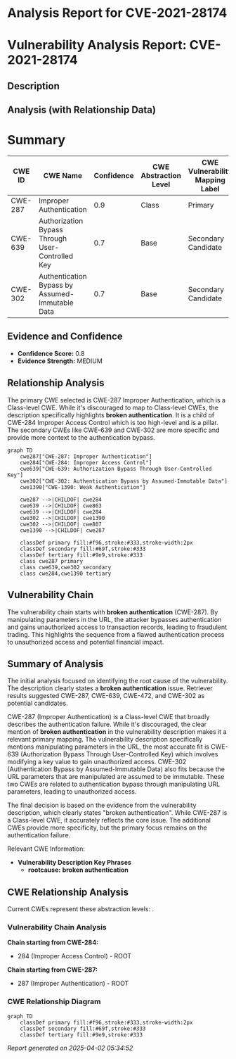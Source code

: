 # Analysis Report for CVE-2021-28174

# Vulnerability Analysis Report: CVE-2021-28174

## Description



## Analysis (with Relationship Data)

# Summary
| CWE ID | CWE Name | Confidence | CWE Abstraction Level | CWE Vulnerability Mapping Label | CWE-Vulnerability Mapping Notes |
|---|---|---|---|---|---|
| CWE-287 | Improper Authentication | 0.9 | Class | Primary | Discouraged |
| CWE-639 | Authorization Bypass Through User-Controlled Key | 0.7 | Base | Secondary Candidate | Allowed |
| CWE-302 | Authentication Bypass by Assumed-Immutable Data | 0.7 | Base | Secondary Candidate | Allowed |

## Evidence and Confidence

*   **Confidence Score:** 0.8
*   **Evidence Strength:** MEDIUM

## Relationship Analysis
The primary CWE selected is CWE-287 Improper Authentication, which is a Class-level CWE. While it's discouraged to map to Class-level CWEs, the description specifically highlights **broken authentication**. It is a child of CWE-284 Improper Access Control which is too high-level and is a pillar. The secondary CWEs like CWE-639 and CWE-302 are more specific and provide more context to the authentication bypass.

```mermaid
graph TD
    cwe287["CWE-287: Improper Authentication"]
    cwe284["CWE-284: Improper Access Control"]
    cwe639["CWE-639: Authorization Bypass Through User-Controlled Key"]
    cwe302["CWE-302: Authentication Bypass by Assumed-Immutable Data"]
    cwe1390["CWE-1390: Weak Authentication"]

    cwe287 -->|CHILDOF| cwe284
    cwe639 -->|CHILDOF| cwe863
    cwe639 -->|CHILDOF| cwe284
    cwe302 -->|CHILDOF| cwe1390
    cwe302 -->|CHILDOF| cwe807
    cwe1390 -->|CHILDOF| cwe287

    classDef primary fill:#f96,stroke:#333,stroke-width:2px
    classDef secondary fill:#69f,stroke:#333
    classDef tertiary fill:#9e9,stroke:#333
    class cwe287 primary
    class cwe639,cwe302 secondary
    class cwe284,cwe1390 tertiary
```

## Vulnerability Chain
The vulnerability chain starts with **broken authentication** (CWE-287). By manipulating parameters in the URL, the attacker bypasses authentication and gains unauthorized access to transaction records, leading to fraudulent trading. This highlights the sequence from a flawed authentication process to unauthorized access and potential financial impact.

## Summary of Analysis
The initial analysis focused on identifying the root cause of the vulnerability. The description clearly states a **broken authentication** issue. Retriever results suggested CWE-287, CWE-639, CWE-472, and CWE-302 as potential candidates.

CWE-287 (Improper Authentication) is a Class-level CWE that broadly describes the authentication failure. While it's discouraged, the clear mention of **broken authentication** in the vulnerability description makes it a relevant primary mapping. The vulnerability description specifically mentions manipulating parameters in the URL, the most accurate fit is CWE-639 (Authorization Bypass Through User-Controlled Key) which involves modifying a key value to gain unauthorized access. CWE-302 (Authentication Bypass by Assumed-Immutable Data) also fits because the URL parameters that are manipulated are assumed to be immutable. These two CWEs are related to authentication bypass through manipulating URL parameters, leading to unauthorized access.

The final decision is based on the evidence from the vulnerability description, which clearly states "broken authentication". While CWE-287 is a Class-level CWE, it accurately reflects the core issue. The additional CWEs provide more specificity, but the primary focus remains on the authentication failure.

Relevant CWE Information:
- **Vulnerability Description Key Phrases**
  -   **rootcause:** **broken authentication**


## CWE Relationship Analysis

Current CWEs represent these abstraction levels: .


### Vulnerability Chain Analysis

**Chain starting from CWE-284:**
- 284 (Improper Access Control) - ROOT


**Chain starting from CWE-287:**
- 287 (Improper Authentication) - ROOT



### CWE Relationship Diagram

```mermaid
graph TD
    classDef primary fill:#f96,stroke:#333,stroke-width:2px
    classDef secondary fill:#69f,stroke:#333
    classDef tertiary fill:#9e9,stroke:#333
```



*Report generated on 2025-04-02 05:34:52*
